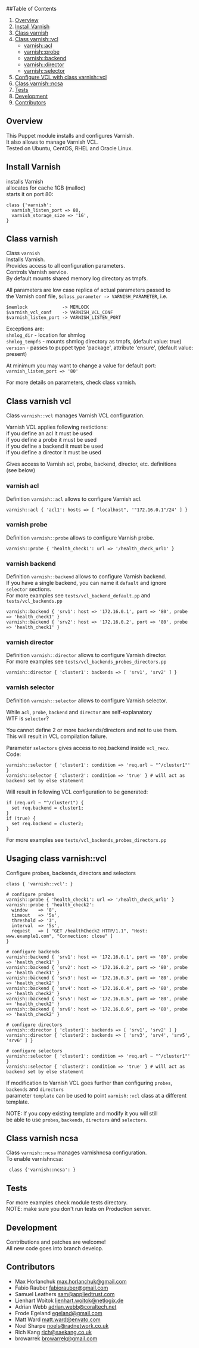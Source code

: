 ##Table of Contents
1. [Overview](#overview)
2. [Install Varnish](#install-varnish)
3. [Class varnish](#class-varnish)
4. [Class varnish::vcl](#class-varnish-vcl)
    * [varnish::acl](varnish-acl)
    * [varnish::probe](varnish-probe)
    * [varnish::backend](varnish-backend)
    * [varnish::director](varnish-director)
    * [varnish::selector](varnish-selector)
5. [Configure VCL with class varnish::vcl](#configure-vcl-with-class-varnish-vcl)
6. [Class varnish::ncsa](#class-varnish-ncsa)
7. [Tests](#tests)
8. [Development](#development)
9. [Contributors](#contributors)

## Overview

   This Puppet module installs and configures Varnish.  
   It also allows to manage Varnish VCL.  
   Tested on Ubuntu, CentOS, RHEL and Oracle Linux.

## Install Varnish

   installs Varnish  
   allocates for cache 1GB (malloc)  
   starts it on port 80:  

    class {'varnish':
      varnish_listen_port => 80,
      varnish_storage_size => '1G',
    }

## Class varnish

   Class `varnish`  
   Installs Varnish.  
   Provides access to all configuration parameters.  
   Controls Varnish service.  
   By default mounts shared memory log directory as tmpfs.  

   All parameters are low case replica of actual parameters passed to  
   the Varnish conf file, `$class_parameter -> VARNISH_PARAMETER`, i.e.  
   
    $memlock             -> MEMLOCK
    $varnish_vcl_conf    -> VARNISH_VCL_CONF
    $varnish_listen_port -> VARNISH_LISTEN_PORT

   Exceptions are:  
   `shmlog_dir`    - location for shmlog  
   `shmlog_tempfs` - mounts shmlog directory as tmpfs, (default value: true)  
   `version`       - passes to puppet type 'package', attribute 'ensure', (default value: present)  

   At minimum you may want to change a value for default port:  
   `varnish_listen_port => '80'`

For more details on parameters, check class varnish.

## Class varnish vcl

   Class `varnish::vcl` manages Varnish VCL configuration.  

   Varnish VCL applies following restictions:  
   if you define an acl it must be used  
   if you define a probe it must be used  
   if you define a backend it must be used  
   if you define a director it must be used  

   Gives access to Varnish acl, probe, backend, director, etc. definitions  
   (see below)  

### varnish acl

   Definition `varnish::acl` allows to configure Varnish acl.

    varnish::acl { 'acl1': hosts => [ "localhost", '"172.16.0.1"/24' ] }

### varnish probe

   Definition `varnish::probe` allows to configure Varnish probe.

    varnish::probe { 'health_check1': url => '/health_check_url1' }

### varnish backend

   Definition `varnish::backend` allows to configure Varnish backend.  
   If you have a single backend, you can name it `default` and ignore  
   `selector` sections.  
   For more examples see `tests/vcl_backend_default.pp` and `tests/vcl_backends.pp`

    varnish::backend { 'srv1': host => '172.16.0.1', port => '80', probe => 'health_check1' }
    varnish::backend { 'srv2': host => '172.16.0.2', port => '80', probe => 'health_check1' }

### varnish director

   Definition `varnish::director` allows to configure Varnish director.  
   For more examples see `tests/vcl_backends_probes_directors.pp`

    varnish::director { 'cluster1': backends => [ 'srv1', 'srv2' ] }

### varnish selector

   Definition `varnish::selector` allows to configure Varnish selector.  

   While `acl`, `probe`, `backend` and `director` are self-explanatory  
   WTF is `selector`?   

   You cannot define 2 or more backends/directors and not to use them.  
   This will result in VCL compilation failure.  

   Parameter `selectors` gives access to req.backend inside `vcl_recv`.  
   Code:  

    varnish::selector { 'cluster1': condition => 'req.url ~ "^/cluster1"' }
    varnish::selector { 'cluster2': condition => 'true' } # will act as backend set by else statement

   Will result in following VCL configuration to be generated:

    if (req.url ~ "^/cluster1") {
      set req.backend = cluster1;
    }
    if (true) {
      set req.backend = cluster2;
    }

   For more examples see `tests/vcl_backends_probes_directors.pp`

## Usaging class varnish::vcl

   Configure probes, backends, directors and selectors  

    class { 'varnish::vcl': }

    # configure probes
    varnish::probe { 'health_check1': url => '/health_check_url1' }
    varnish::probe { 'health_check2':  
      window    => '8',
      timeout   => '5s',
      threshold => '3',
      interval  => '5s',
      request   => [ "GET /healthCheck2 HTTP/1.1", "Host: www.example1.com", "Connection: close" ]
    }

    # configure backends
    varnish::backend { 'srv1': host => '172.16.0.1', port => '80', probe => 'health_check1' }
    varnish::backend { 'srv2': host => '172.16.0.2', port => '80', probe => 'health_check1' }
    varnish::backend { 'srv3': host => '172.16.0.3', port => '80', probe => 'health_check2' }
    varnish::backend { 'srv4': host => '172.16.0.4', port => '80', probe => 'health_check2' }
    varnish::backend { 'srv5': host => '172.16.0.5', port => '80', probe => 'health_check2' }
    varnish::backend { 'srv6': host => '172.16.0.6', port => '80', probe => 'health_check2' }

    # configure directors
    varnish::director { 'cluster1': backends => [ 'srv1', 'srv2' ] }
    varnish::director { 'cluster2': backends => [ 'srv3', 'srv4', 'srv5', 'srv6' ] }

    # configure selectors
    varnish::selector { 'cluster1': condition => 'req.url ~ "^/cluster1"' }
    varnish::selector { 'cluster2': condition => 'true' } # will act as backend set by else statement

   If modification to Varnish VCL goes further than configuring `probes`, `backends` and `directors`  
   parameter `template` can be used to point `varnish::vcl` class at a different template.  

   NOTE: If you copy existing template and modify it you will still  
   be able to use `probes`, `backends`, `directors` and `selectors`.  

## Class varnish ncsa

   Class `varnish::ncsa` manages varnishncsa configuration.  
   To enable varnishncsa:

     class {'varnish::ncsa': }

## Tests
   For more examples check module tests directory.  
   NOTE: make sure you don't run tests on Production server.  

## Development
  Contributions and patches are welcome!  
  All new code goes into branch develop.  

## Contributors
- Max Horlanchuk <max.horlanchuk@gmail.com>
- Fabio Rauber <fabiorauber@gmail.com>
- Samuel Leathers <sam@appliedtrust.com>
- Lienhart Woitok <lienhart.woitok@netlogix.de>
- Adrian Webb <adrian.webb@coraltech.net>
- Frode Egeland <egeland@gmail.com>
- Matt Ward <matt.ward@envato.com>
- Noel Sharpe <noels@radnetwork.co.uk>
- Rich Kang <rich@saekang.co.uk>
- browarrek <browarrek@gmail.com>
